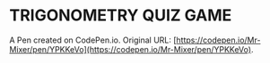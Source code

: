 # TRIGONOMETRY QUIZ GAME

A Pen created on CodePen.io. Original URL: [https://codepen.io/Mr-Mixer/pen/YPKKeVo](https://codepen.io/Mr-Mixer/pen/YPKKeVo).


